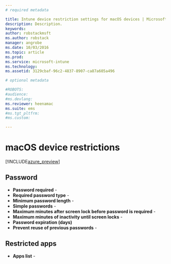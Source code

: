 ```yaml
---
# required metadata

title: Intune device restriction settings for macOS devices | Microsoft Docs
description: Description.
keywords:
author: robstackmsft
ms.author: robstack
manager: angrobe
ms.date: 10/03/2016
ms.topic: article
ms.prod:
ms.service: microsoft-intune
ms.technology:
ms.assetid: 3129cbaf-96c2-4837-8907-ca87a605a496

# optional metadata

#ROBOTS:
#audience:
#ms.devlang:
ms.reviewer: heenamac
ms.suite: ems
#ms.tgt_pltfrm:
#ms.custom:

---
```


# macOS device restrictions

[!INCLUDE[azure_preview](../includes/azure_preview.md)]

## Password	
- 	**Password required** - 	
- 	**Required password type** - 	
- 	**Minimum password length** - 	
- 	**Simple passwords** - 	
- 	**Maximum minutes after screen lock before password is required** - 	
- 	**Maximum minutes of inactivity until screen locks** - 	
- 	**Password expiration (days)**	
- 	**Prevent reuse of previous passwords** - 	

## Restricted apps
- 	**Apps list** - 	
